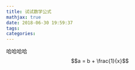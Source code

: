 ```yaml
---
title: 试试数学公式
mathjax: true
date: 2018-06-30 19:59:37
tags:
categories:
---
```


哈哈哈哈
$$a = b + \frac{1}{x}$$

